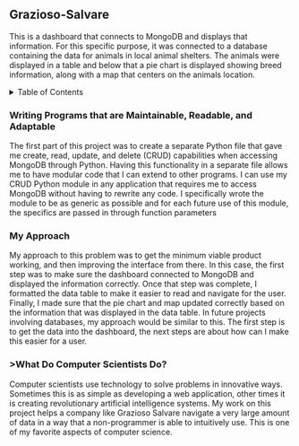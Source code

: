 ## Grazioso-Salvare
This is a dashboard that connects to MongoDB and displays that information. For this specific purpose, it was connected to a database containing the data for animals in local animal shelters. The animals were displayed in a table and below that a pie chart is displayed showing breed information, along with a map that centers on the animals location.

<details> 
  <summary>Table of Contents</summary> 
  <ol> 
    <li><a href="#writing-programs-that-are-maintainable-readable-and-adaptable">Writing Programs that are Maintainable, Readable, and Adaptable</a></li> 
    <li><a href="#my-approach">My Approach</a></li> 
    <li><a href="#what-do-computer-scientists-do">What Do Computer Scientists Do?</a></li> 
    <li><a href="#ethical-responsibilities">Ethical Responsibilities</a></li> 
  </ol> 
</details> 

### Writing Programs that are Maintainable, Readable, and Adaptable
The first part of this project was to create a separate Python file that gave me create, read, update, and delete (CRUD) capabilities when accessing MongoDB through Python. Having this functionality in a separate file allows me to have modular code that I can extend to other programs. I can use my CRUD Python module in any application that requires me to access MongoDB without having to rewrite any code. I specifically wrote the module to be as generic as possible and for each future use of this module, the specifics are passed in through function parameters

### My Approach
My approach to this problem was to get the minimum viable product working, and then improving the interface from there. In this case, the first step was to make sure the dashboard connected to MongoDB and displayed the information correctly. Once that step was complete, I formatted the data table to make it easier to read and navigate for the user. Finally, I made sure that the pie chart and map updated correctly based on the information that was displayed in the data table. In future projects involving databases, my approach would be similar to this. The first step is to get the data into the dashboard, the next steps are about how can I make this easier for a user.

### >What Do Computer Scientists Do?
Computer scientists use technology to solve problems in innovative ways. Sometimes this is as simple as developing a web application, other times it is creating revolutionary artificial intelligence systems. My work on this project helps a company like Grazioso Salvare navigate a very large amount of data in a way that a non-programmer is able to intuitively use. This is one of my favorite aspects of computer science.
